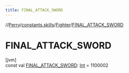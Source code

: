 ```yaml
---
title: FINAL_ATTACK_SWORD
---
```

//[Perry](../../../index.html)/[constants.skills](../index.html)/[Fighter](index.html)/[FINAL_ATTACK_SWORD](-f-i-n-a-l_-a-t-t-a-c-k_-s-w-o-r-d.html)



# FINAL_ATTACK_SWORD



[jvm]\
const val [FINAL_ATTACK_SWORD](-f-i-n-a-l_-a-t-t-a-c-k_-s-w-o-r-d.html): [Int](https://kotlinlang.org/api/latest/jvm/stdlib/kotlin/-int/index.html) = 1100002




